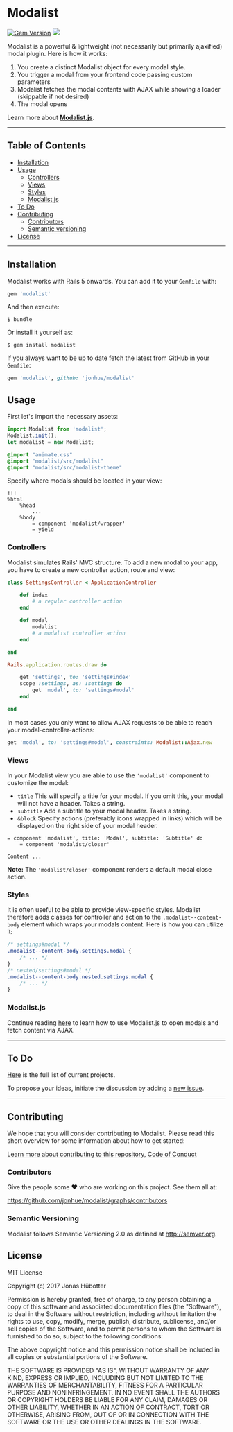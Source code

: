 # Modalist

[![Gem Version](https://badge.fury.io/rb/modalist.svg)](https://badge.fury.io/rb/modalist) <img src="https://travis-ci.org/jonhue/modalist.svg?branch=master" />

Modalist is a powerful & lightweight (not necessarily but primarily ajaxified) modal plugin. Here is how it works:

1) You create a distinct Modalist object for every modal style.
2) You trigger a modal from your frontend code passing custom parameters
3) Modalist fetches the modal contents with AJAX while showing a loader (skippable if not desired)
4) The modal opens

Learn more about **[Modalist.js](https://github.com/jonhue/modalist.js)**.

---

## Table of Contents

* [Installation](#installation)
* [Usage](#usage)
    * [Controllers](#controllers)
    * [Views](#views)
    * [Styles](#styles)
    * [Modalist.js](#modalistjs)
* [To Do](#to-do)
* [Contributing](#contributing)
    * [Contributors](#contributors)
    * [Semantic versioning](#semantic-versioning)
* [License](#license)

---

## Installation

Modalist works with Rails 5 onwards. You can add it to your `Gemfile` with:

```ruby
gem 'modalist'
```

And then execute:

    $ bundle

Or install it yourself as:

    $ gem install modalist

If you always want to be up to date fetch the latest from GitHub in your `Gemfile`:

```ruby
gem 'modalist', github: 'jonhue/modalist'
```

## Usage

First let's import the necessary assets:

```javascript
import Modalist from 'modalist';
Modalist.init();
let modalist = new Modalist;
```

```sass
@import "animate.css"
@import "modalist/src/modalist"
@import "modalist/src/modalist-theme"
```

Specify where modals should be located in your view:

```haml
!!!
%html
    %head
        ...
    %body
        = component 'modalist/wrapper'
        = yield
```

### Controllers

Modalist simulates Rails' MVC structure. To add a new modal to your app, you have to create a new controller action, route and view:

```ruby
class SettingsController < ApplicationController

    def index
        # a regular controller action
    end

    def modal
        modalist
        # a modalist controller action
    end

end
```

```ruby
Rails.application.routes.draw do

    get 'settings', to: 'settings#index'
    scope :settings, as: :settings do
        get 'modal', to: 'settings#modal'
    end

end
```

In most cases you only want to allow AJAX requests to be able to reach your modal-controller-actions:

```ruby
get 'modal', to: 'settings#modal', constraints: Modalist::Ajax.new
```

### Views

In your Modalist view you are able to use the `'modalist'` component to customize the modal:

* `title` This will specify a title for your modal. If you omit this, your modal will not have a header. Takes a string.
* `subtitle` Add a subtitle to your modal header. Takes a string.
* `&block` Specify actions (preferably icons wrapped in links) which will be displayed on the right side of your modal header.

```haml
= component 'modalist', title: 'Modal', subtitle: 'Subtitle' do
    = component 'modalist/closer'

Content ...
```

**Note:** The `'modalist/closer'` component renders a default modal close action.

### Styles

It is often useful to be able to provide view-specific styles. Modalist therefore adds classes for controller and action to the `.modalist--content-body` element which wraps your modals content. Here is how you can utilize it:

```css
/* settings#modal */
.modalist--content-body.settings.modal {
    /* ... */
}
/* nested/settings#modal */
.modalist--content-body.nested.settings.modal {
    /* ... */
}
```

### Modalist.js

Continue reading [here](https://github.com/jonhue/modalist.js) to learn how to use Modalist.js to open modals and fetch content via AJAX.

---

## To Do

[Here](https://github.com/jonhue/modalist/projects/1) is the full list of current projects.

To propose your ideas, initiate the discussion by adding a [new issue](https://github.com/jonhue/modalist/issues/new).

---

## Contributing

We hope that you will consider contributing to Modalist. Please read this short overview for some information about how to get started:

[Learn more about contributing to this repository](CONTRIBUTING.md), [Code of Conduct](CODE_OF_CONDUCT.md)

### Contributors

Give the people some :heart: who are working on this project. See them all at:

https://github.com/jonhue/modalist/graphs/contributors

### Semantic Versioning

Modalist follows Semantic Versioning 2.0 as defined at http://semver.org.

## License

MIT License

Copyright (c) 2017 Jonas Hübotter

Permission is hereby granted, free of charge, to any person obtaining a copy
of this software and associated documentation files (the "Software"), to deal
in the Software without restriction, including without limitation the rights
to use, copy, modify, merge, publish, distribute, sublicense, and/or sell
copies of the Software, and to permit persons to whom the Software is
furnished to do so, subject to the following conditions:

The above copyright notice and this permission notice shall be included in all
copies or substantial portions of the Software.

THE SOFTWARE IS PROVIDED "AS IS", WITHOUT WARRANTY OF ANY KIND, EXPRESS OR
IMPLIED, INCLUDING BUT NOT LIMITED TO THE WARRANTIES OF MERCHANTABILITY,
FITNESS FOR A PARTICULAR PURPOSE AND NONINFRINGEMENT. IN NO EVENT SHALL THE
AUTHORS OR COPYRIGHT HOLDERS BE LIABLE FOR ANY CLAIM, DAMAGES OR OTHER
LIABILITY, WHETHER IN AN ACTION OF CONTRACT, TORT OR OTHERWISE, ARISING FROM,
OUT OF OR IN CONNECTION WITH THE SOFTWARE OR THE USE OR OTHER DEALINGS IN THE
SOFTWARE.
